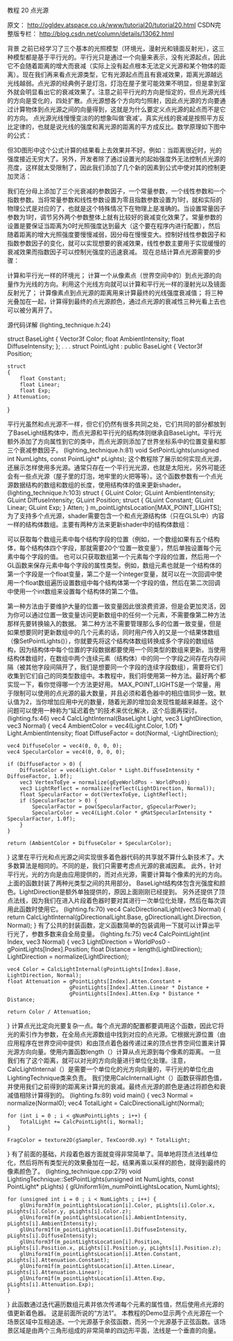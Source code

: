 







教程 20
点光源

原文： http://ogldev.atspace.co.uk/www/tutorial20/tutorial20.html
CSDN完整版专栏： http://blog.csdn.net/column/details/13062.html

背景
之前已经学习了三个基本的光照模型（环境光，漫射光和镜面反射光），这三种模型都是基于平行光的。平行光只是通过一个向量来表示，没有光源起点，因此它不会随着距离的增大而衰减（实际上没有起点根本无法定义光源和某个物体的距离）。现在我们再来看点光源类型，它有光源起点而且有衰减效果，距离光源越远光线越弱。点光源的经典例子是灯泡，灯泡在屋子里可能效果不明显，但是拿到室外就会明显看出它的衰减效果了。注意之前平行光的方向是恒定的，但点光源光线的方向是变化的，四处扩散。点光源想各个方向均匀照射，因此点光源的方向要通过计算物体到点光源之间的向量得到，这就是为什么要定义点光源的起点而不是它的方向。
点光源光线慢慢变淡的的想象叫做‘衰减’。真实光线的衰减是按照平方反比定律的，也就是说光线的强度和离光源的距离的平方成反比。数学原理如下图中的公式：

但3D图形中这个公式计算的结果看上去效果并不好。例如：当距离很近时，光的强度接近无穷大了。另外，开发者除了通过设置光的起始强度外无法控制点光源的亮度，这样就太受限制了，因此我们添加了几个新的因素到公式中使对其的控制更加灵活：

我们在分母上添加了三个光衰减的参数因子，一个常量参数，一个线性参数和一个指数参数。当将常量参数和线性参数设置为零且指数参数设置为1时，就和实际的物理公式是对应的了，也就是这个特殊情况下在物理上是准确的。当设置常量因子参数为1时，调节另外两个参数整体上就有比较好的衰减变化效果了。常量参数的设置是要保证当距离为0时光照强度达到最大（这个要在程序内进行配置），然后随着距离的增大光照强度要慢慢减弱，因分母在慢慢变大。控制好线性参数因子和指数参数因子的变化，就可以实现想要的衰减效果，线性参数主要用于实现缓慢的衰减效果而指数因子可以控制光强度的迅速衰减。
现在总结计算点光源需要的步骤：

计算和平行光一样的环境光；
计算一个从像素点（世界空间中的）到点光源的向量作为光线的方向。利用这个光线方向就可以计算和平行光一样的漫射光以及镜面反射光了；
计算像素点到点光源的距离用来计算最终的光线强度衰减值；
将三种光叠加在一起，计算得到最终的点光源颜色，通过点光源的衰减性三种光看上去也可以被分离开了。

源代码详解
(lighting_technique.h:24)

struct BaseLight
{
    Vector3f Color;
    float AmbientIntensity;
    float DiffuseIntensity;
};
.
.
.
struct PointLight : public BaseLight
{
    Vector3f Position;

    struct
    {
        float Constant;
        float Linear;
        float Exp;
    } Attenuation;
}

平行光虽然和点光源不一样，但它们仍然有很多共同之处，它们共同的部分都放到了BaseLight结构体中，而点光源和平行光的结构体则继承自BaseLight。平行光额外添加了方向属性到它的类中，而点光源则添加了世界坐标系中的位置变量和那三个衰减参数因子。
(lighting_technique.h:81)
void SetPointLights(unsigned int NumLights, const PointLight* pLights);
这个教程除了展示如何实现点光源，还展示怎样使用多光源。通常只存在一个平行光光源，也就是太阳光，另外可能还会有一些点光源（屋子里的灯泡，地牢里的火把等等）。这个函数参数有一个点光源数据结构的数组和数组的长度，使用结构体的值来更新shader。
(lighting_technique.h:103)
struct {
    GLuint Color;
    GLuint AmbientIntensity;
    GLuint DiffuseIntensity;
    GLuint Position;
    struct
    {
        GLuint Constant;
        GLuint Linear;
        GLuint Exp;
    } Atten;
} m_pointLightsLocation[MAX_POINT_LIGHTS];
为了支持多个点光源，shader需要包含一个和点光源结构体（只在GLSL中）内容一样的结构体数组。主要有两种方法来更新shader中的结构体数组：

可以获取每个数组元素中每个结构字段的位置（例如，一个数组如果有五个结构体，每个结构体四个字段，那就需要20个‘位置一致变量’），然后单独设置每个元素中每个字段的值。
也可以只获取数组第一个元素每个字段的位置，然后用一个GL函数来保存元素中每个字段的属性类型。例如，数组元素也就是一个结构体的第一个字段是一个float变量，第二个是一个integer变量，就可以在一次回调中使用一个float数组遍历设置数组中每个结构体第一个字段的值，然后在第二次回调中使用一个int数组来设置每个结构体的第二个值。

第一种方法由于要维护大量的位置一致变量因此很浪费资源，但是会更加灵活，因为你可以通过位置一致变量访问更新数组中的任何一个元素，不需要像第二种方法那样先要转换输入的数据。
第二种方法不需要管理那么多的位置一致变量，但是如果想要同时更新数组中的几个元素的话，同时用户传入的又是一个结果体数组（像SetPointLights()），你就要先将这个结构体数组转换成多个字段的数组结构，因为结构体中每个位置的字段数据都要使用一个同类型的数组来更新。当使用结构体数组时，在数组中两个连续元素（结构体）中的同一个字段之间存在内存间隔（被其他字段间隔开了，我们是想要同一个字段的连续字段数组），需要将它们收集到它们自己的同类型数组中。本教程中，我们将使用第一种方法。最好两个都实现一下，看你觉得哪一个方法更好用。
MAX_POINT_LIGHTS是一个常量，用于限制可以使用的点光源的最大数量，并且必须和着色器中的相应值同步一致。默认值为2，当你增加应用中光的数量，随着光源的增加会发现性能越来越差。这个问题可以使用一种称为“延迟着色”的技术来优化解决，这个后面再探讨。
(lighting.fs:46)
vec4 CalcLightInternal(BaseLight Light, vec3 LightDirection, vec3 Normal)
{
    vec4 AmbientColor = vec4(Light.Color, 1.0f) * Light.AmbientIntensity;
    float DiffuseFactor = dot(Normal, -LightDirection);

    vec4 DiffuseColor = vec4(0, 0, 0, 0);
    vec4 SpecularColor = vec4(0, 0, 0, 0);

    if (DiffuseFactor > 0) {
        DiffuseColor = vec4(Light.Color * Light.DiffuseIntensity * DiffuseFactor, 1.0f);
        vec3 VertexToEye = normalize(gEyeWorldPos - WorldPos0);
        vec3 LightReflect = normalize(reflect(LightDirection, Normal));
        float SpecularFactor = dot(VertexToEye, LightReflect);
        if (SpecularFactor > 0) {
            SpecularFactor = pow(SpecularFactor, gSpecularPower);
            SpecularColor = vec4(Light.Color * gMatSpecularIntensity * SpecularFactor, 1.0f);
        }
    }

    return (AmbientColor + DiffuseColor + SpecularColor);
}
这里在平行光和点光源之间实现很多着色器代码的共享就不算什么新技术了。大多数算法是相同的。不同的是，我们只需要考虑点光源的衰减因素。 此外，针对平行光，光的方向是由应用提供的，而对点光源，需要计算每个像素的光的方向。
上面的函数封装了两种光类型之间的共用部分。 BaseLight结构体包含光强度和颜色。LightDirection是额外单独提供的，原因上面刚刚已经提到。 另外还提供了顶点法线，因为我们在进入片段着色器时要对其进行一次单位化处理，然后在每次调用此函数时使用它。
(lighting.fs:70)
vec4 CalcDirectionalLight(vec3 Normal)
{
    return CalcLightInternal(gDirectionalLight.Base, gDirectionalLight.Direction, Normal);
}
有了公共的封装函数，定义函数简单的包装调用一下就可以计算出平行光了，参数多数来自全局变量。
(lighting.fs:75)
vec4 CalcPointLight(int Index, vec3 Normal)
{
    vec3 LightDirection = WorldPos0 - gPointLights[Index].Position;
    float Distance = length(LightDirection);
    LightDirection = normalize(LightDirection);

    vec4 Color = CalcLightInternal(gPointLights[Index].Base, LightDirection, Normal);
    float Attenuation = gPointLights[Index].Atten.Constant +
                        gPointLights[Index].Atten.Linear * Distance +
                        gPointLights[Index].Atten.Exp * Distance * Distance;

    return Color / Attenuation;
}
计算点光比定向光要复杂一点。每个点光源的配置都要调用这个函数，因此它将光的索引作为参数，在全局点光源数组中找到对应的点光源。它根据光源位置（由应用程序在世界空间中提供）和由顶点着色器传递过来的顶点世界空间位置来计算光源方向向量。使用内置函数length（）计算从点光源到每个像素的距离。 一旦我们有了这个距离，就可以对光的方向向量进行单位化处理。注意，CalcLightInternal（）是需要一个单位化的光方向向量的，平行光的单位化由LightingTechnique类来负责。 我们使用CalcInternalLight（）函数获得颜色值，并使用我们之前得到的距离来计算光的衰减。最终点光源的颜色是通过将颜色和衰减值相除计算得到的。
(lighting.fs:89)
void main()
{
    vec3 Normal = normalize(Normal0);
    vec4 TotalLight = CalcDirectionalLight(Normal);

    for (int i = 0 ; i < gNumPointLights ; i++) {
        TotalLight += CalcPointLight(i, Normal);
    }

    FragColor = texture2D(gSampler, TexCoord0.xy) * TotalLight;
}
有了前面的基础，片段着色器方面就变得非常简单了。简单地将顶点法线单位化，然后将所有类型光的效果叠加在一起，结果再乘以采样的颜色，就得到最终的像素颜色了。
(lighting_technique.cpp:279)
void LightingTechnique::SetPointLights(unsigned int NumLights, const PointLight* pLights)
{
    glUniform1i(m_numPointLightsLocation, NumLights);

    for (unsigned int i = 0 ; i < NumLights ; i++) {
        glUniform3f(m_pointLightsLocation[i].Color, pLights[i].Color.x, pLights[i].Color.y, pLights[i].Color.z);
        glUniform1f(m_pointLightsLocation[i].AmbientIntensity, pLights[i].AmbientIntensity);
        glUniform1f(m_pointLightsLocation[i].DiffuseIntensity, pLights[i].DiffuseIntensity);
        glUniform3f(m_pointLightsLocation[i].Position, pLights[i].Position.x, pLights[i].Position.y, pLights[i].Position.z);
        glUniform1f(m_pointLightsLocation[i].Atten.Constant, pLights[i].Attenuation.Constant);
        glUniform1f(m_pointLightsLocation[i].Atten.Linear, pLights[i].Attenuation.Linear);
        glUniform1f(m_pointLightsLocation[i].Atten.Exp, pLights[i].Attenuation.Exp);
    }
}
此函数通过迭代遍历数组元素并依次传递每个元素的属性值，然后使用点光源的值更新着色器。 这是前面所说的“方法1”。
本教程的Demo显示两个点光源在一个场景区域中互相追逐。一个光源基于余弦函数，而另一个光源基于正弦函数。该场景区域是由两个三角形组成的非常简单的四边形平面，法线是一个垂直的向量。 


